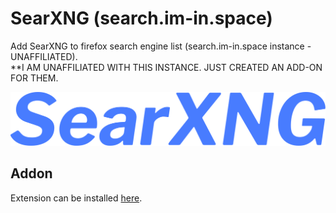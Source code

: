 # SearXNG (search.im-in.space)

Add SearXNG to firefox search engine list (search.im-in.space instance - UNAFFILIATED). 
<br>
**I AM UNAFFILIATED WITH THIS INSTANCE. JUST CREATED AN ADD-ON FOR THEM.

![Addon logo](images/searxng.svg)

## Addon

Extension can be installed [here](https://addons.mozilla.org/en-US/firefox/addon/).
